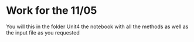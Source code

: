 # Work for the 11/05
You will this in the folder Unit4 the notebook with all the methods as well as the input file as you requested
